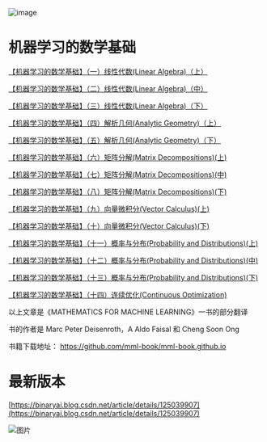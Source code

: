 
![image](https://user-images.githubusercontent.com/48244562/112636585-3e74e500-8e78-11eb-92f1-29c56d61d10c.png)



# 机器学习的数学基础

[【机器学习的数学基础】（一）线性代数(Linear Algebra)（上）](https://mp.weixin.qq.com/s?__biz=Mzg2MzM4Njk4MA==&mid=2247489064&idx=1&sn=a3351e11b75b58ba04d4db70fb9d7903&chksm=ce783a23f90fb335470006b00fae36fd8a3ac2dbe73deae0f2b4f43526c51aa2895828cc8364&token=28675777&lang=zh_CN#rd)

[【机器学习的数学基础】（二）线性代数(Linear Algebra)（中） ](https://mp.weixin.qq.com/s?__biz=Mzg2MzM4Njk4MA==&mid=2247489064&idx=2&sn=c5b6b546f85d0b5e0b91674e74688f06&chksm=ce783a23f90fb335f8aa11ddc9d4f2cf780d927f94ff5dbce6c2fc1a4aa27c4465bee02cefd6&token=28675777&lang=zh_CN#rd)

[【机器学习的数学基础】（三）线性代数(Linear Algebra)（下）](https://mp.weixin.qq.com/s?__biz=Mzg2MzM4Njk4MA==&mid=2247489064&idx=3&sn=6d0e6835409c767a6f5007052e9400cd&chksm=ce783a23f90fb335a7741ff58734009031ec72f430e9f165e6483f74097e0e3a0f057e33f059&token=28675777&lang=zh_CN#rd)

[【机器学习的数学基础】（四）解析几何(Analytic Geometry)（上）](https://mp.weixin.qq.com/s?__biz=Mzg2MzM4Njk4MA==&mid=2247489064&idx=4&sn=b4bba2c1000e7a2a2b943ebd9fda246e&chksm=ce783a23f90fb335d49428ccaa04a1512ba9257f3172335426561940272165e1ef996c917c4f&token=28675777&lang=zh_CN#rd)

[【机器学习的数学基础】（五）解析几何(Analytic Geometry)（下）](https://mp.weixin.qq.com/s?__biz=Mzg2MzM4Njk4MA==&mid=2247489064&idx=5&sn=b4e86ae6aebcdc072d9a6e3571e00efa&chksm=ce783a23f90fb335900482c2a77748b96207b200d08ac156e09f99905ec96027281bc4fb711e&token=28675777&lang=zh_CN#rd)

[【机器学习的数学基础】（六）矩阵分解(Matrix Decompositions)(上)](https://mp.weixin.qq.com/s?__biz=Mzg2MzM4Njk4MA==&mid=2247489064&idx=6&sn=bbb238908c5458a444b5a38b5aaa57e2&chksm=ce783a23f90fb33555cf5f248658de643305198644872e992dca12332e73e2c469a45cc13842&token=28675777&lang=zh_CN#rd)

[【机器学习的数学基础】（七）矩阵分解(Matrix Decompositions)(中)](https://mp.weixin.qq.com/s?__biz=Mzg2MzM4Njk4MA==&mid=2247489066&idx=1&sn=e0257c93ce6078cfbd1c15da5698f9ee&chksm=ce783a21f90fb3370c32e167a5bdec9cd870e13ab887023434b9620296f36ec34890211e8ef0&token=28675777&lang=zh_CN#rd)

[【机器学习的数学基础】（八）矩阵分解(Matrix Decompositions)(下)](https://mp.weixin.qq.com/s?__biz=Mzg2MzM4Njk4MA==&mid=2247489091&idx=1&sn=52fed4ba15859bb6fde4dace4fa98f00&chksm=ce783a48f90fb35e017d3a2830ba0668a3fea27bb16e45e11c5e48e0e0c2ffd3f3c3717d9c9a&token=28675777&lang=zh_CN#rd)

[【机器学习的数学基础】（九）向量微积分(Vector Calculus)(上)](https://mp.weixin.qq.com/s?__biz=Mzg2MzM4Njk4MA==&mid=2247489185&idx=1&sn=457b205252d89f7d5a805e3071708371&chksm=ce783aaaf90fb3bc4d725ce1c7eadd5e4b5cd92c4c61c43d1dae61f9f853ab8df56c24531582&token=28675777&lang=zh_CN#rd)

[【机器学习的数学基础】（十）向量微积分(Vector Calculus)(下)](https://mp.weixin.qq.com/s?__biz=Mzg2MzM4Njk4MA==&mid=2247489390&idx=1&sn=662e1fd719580989071d0f1d81e6aead&chksm=ce783b65f90fb273c290be1b11fb9150173c0b1fd1aa6b33fec8a007152da304682f2f0fc813&token=28675777&lang=zh_CN#rd)

[【机器学习的数学基础】（十一）概率与分布(Probability and Distributions)(上)](https://mp.weixin.qq.com/s?__biz=Mzg2MzM4Njk4MA==&mid=2247489950&idx=2&sn=1cf1e44342a6952e072dd53e99efefca&chksm=ce783595f90fbc836a02d2263ca851ca56d0106b4f40ac82ac2e108d3ee8b1182c34bd9d2416&scene=178&cur_album_id=1718183509187477509#rd)

[【机器学习的数学基础】（十二）概率与分布(Probability and Distributions)(中)](https://mp.weixin.qq.com/s?__biz=Mzg2MzM4Njk4MA==&mid=2247489950&idx=3&sn=51b77260f6385615345604f16ed4a5d1&chksm=ce783595f90fbc8394402ca3b7cc447110ec9442c88da9252048142c50214a891c7536053904&scene=178&cur_album_id=1718183509187477509#rd)

[【机器学习的数学基础】（十三）概率与分布(Probability and Distributions)(下)](https://mp.weixin.qq.com/s?__biz=Mzg2MzM4Njk4MA==&mid=2247489833&idx=1&sn=afd8cc9813b8b2ee12b39df132167009&chksm=ce783522f90fbc34a62f19dae0f593eb2c87ca7d38e27b29affa40a3e154ac88115922377f0a&token=28675777&lang=zh_CN#rd)

[【机器学习的数学基础】（十四）连续优化(Continuous Optimization)](https://mp.weixin.qq.com/s?__biz=Mzg2MzM4Njk4MA==&mid=2247489887&idx=1&sn=45cc60f14c9de0748aad8450a7ded451&chksm=ce783554f90fbc4255610f35b40cae43e2becda6a4294eaf89e3f43215106d3e7a9faf21efee&token=28675777&lang=zh_CN#rd)

以上文章是《MATHEMATICS FOR MACHINE LEARNING》一书的部分翻译

书的作者是 Marc Peter Deisenroth，A Aldo Faisal 和 Cheng Soon Ong


书籍下载地址：
https://github.com/mml-book/mml-book.github.io


# 最新版本

[https://binaryai.blog.csdn.net/article/details/125039907](https://binaryai.blog.csdn.net/article/details/125039907)

![图片](https://github.com/user-attachments/assets/20498875-0723-4f58-b952-335f6d44f718)



